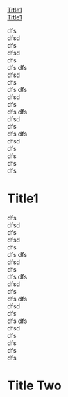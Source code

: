 [Title1](#title1)  
[Title1](#title-two)

dfs  
dfsd  
dfs  
dfsd  
dfs  
dfs  dfs  
dfsd  
dfs  
dfs  dfs  
dfsd  
dfs  
dfs  dfs  
dfsd  
dfs  
dfs  dfs  
dfsd  
dfs  
dfs  
dfs  
dfs  

# Title1


dfs  
dfsd  
dfs  
dfsd  
dfs  
dfs  dfs  
dfsd  
dfs  
dfs  dfs  
dfsd  
dfs  
dfs  dfs  
dfsd  
dfs  
dfs  dfs  
dfsd  
dfs  
dfs  
dfs  
dfs  

# Title Two
